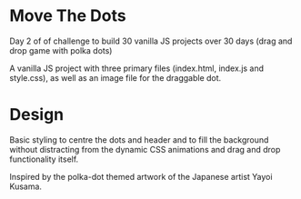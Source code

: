# Move The Dots
Day 2 of  of challenge to build 30 vanilla JS projects over 30 days (drag and drop game with polka dots)

A vanilla JS project with three primary files (index.html, index.js and style.css), as well as an image file
for the draggable dot.

# Design
Basic styling to centre the dots and header and to fill the background without distracting from the dynamic CSS animations 
and drag and drop functionality itself.

Inspired by the polka-dot themed artwork of the Japanese artist Yayoi Kusama.

